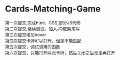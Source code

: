 # Cards-Matching-Game
第一次提交,完成html、CSS,部分JS代码 <br>
第二次提交,继续调试，加入JQ框架来写<br>
第三次提交增加hover<br>
第四次提交卡牌可以打开，但是不能匹配<br>
第五次提交，调试调用的函数<br>
第六次提交，只能打开两张卡牌，然后关闭之后无法再打开<br>

  

